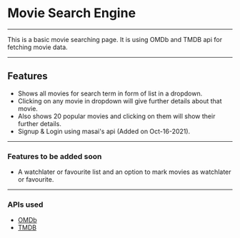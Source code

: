 # Movie Search Engine
---
This is a basic movie searching page. It is using OMDb and TMDB api for fetching movie data.

---
## Features
- Shows all movies for search term in form of list in a dropdown.
- Clicking on any movie in dropdown will give further details about that movie.
- Also shows 20 popular movies and clicking on them will show their further details.
- Signup & Login using masai's api (Added on Oct-16-2021).

---
### Features to be added soon
- A watchlater or favourite list and an option to mark movies as watchlater or favourite.

---
### APIs used
- [OMDb](https://omdbapi.com/)
- [TMDB](https://www.themoviedb.org/)

